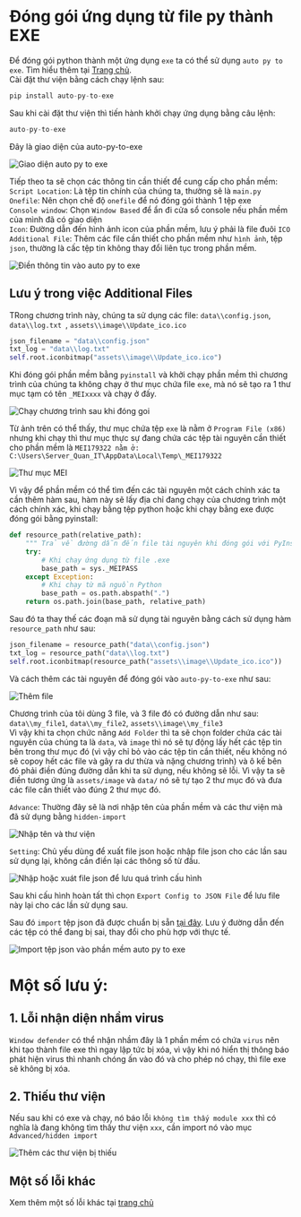 # Đóng gói ứng dụng từ file py thành EXE

Để đóng gói python thành một ứng dụng `exe` ta có thể sử dụng `auto py to exe`. Tìm hiểu thêm tại [Trang chủ](https://github.com/brentvollebregt/auto-py-to-exe).  
Cài đặt thư viện bằng cách chạy lệnh sau:  
```python
pip install auto-py-to-exe
```
Sau khi cài đặt thư viện thì tiến hành khởi chạy ứng dụng bằng câu lệnh:  
```python
auto-py-to-exe
```
Đây là giao diện của auto-py-to-exe  

![Giao diện auto py to exe](assets/image/auto_py_to_exe.png)

Tiếp theo ta sẽ chọn các thông tin cần thiết để cung cấp cho phần mềm:  
`Script Location`: Là tệp tin chính của chúng ta, thường sẽ là `main.py`  
`Onefile`: Nên chọn chế độ `onefile` để nó đóng gói thành 1 tệp exe  
`Console window`: Chọn `Window Based` để ẩn đi cửa sổ console nếu phần mềm của mình đã có giao diện  
`Icon`: Đường dẫn đến hình ảnh icon của phần mềm, lưu ý phải là file đuôi `ICO`  
`Additional File`: Thêm các file cần thiết cho phần mềm như `hình ảnh`, tệp `json`, thường là cấc tệp tin không thay đổi liên tục trong phần mềm.  

![Điền thông tin vào auto py to exe](assets/image/add_file_to_auto_py_to_exe.png)

## Lưu ý trong việc Additional Files

TRong chương trình này, chúng ta sử dụng các file: `data\\config.json`, `data\\log.txt `, `assets\\image\\Update_ico.ico `  

```python
json_filename = "data\\config.json"
txt_log = "data\\log.txt"
self.root.iconbitmap("assets\\image\\Update_ico.ico")

```

Khi đóng gói phần mềm bằng `pyinstall` và khởi chạy phần mềm thì chương trình của chúng ta không chạy ở thư mục chứa file `exe`, mà nó sẽ tạo ra 1 thư mục tạm có tên `_MEIxxxx` và chạy ở đấy.  

![Chạy chương trình sau khi đóng goi](assets/image/run_program_in_mei_folder.png)

Từ ảnh trên có thể thấy, thư mục chứa tệp `exe` là nằm ở `Program File (x86)` nhưng khi chạy thì thư mục thực sự đang chứa các tệp tài nguyên cần thiết cho phần mềm là `MEI179322 nằm ở: C:\Users\Server_Quan_IT\AppData\Local\Temp\_MEI179322`  

![Thư mục MEI](assets/image/MEI_folder.png)

Vì vậy để phần mềm có thể tìm đến các tài nguyên một cách chính xác ta cần thêm hàm sau, hàm này sẽ lấy địa chỉ đang chạy của chương trình một cách chính xác, khi chạy bằng tệp python hoặc khi chạy bằng exe được đóng gói bằng pyinstall:  

```python
def resource_path(relative_path):
    """ Trả về đường dẫn đến file tài nguyên khi đóng gói với PyInstaller """
    try:
        # Khi chạy ứng dụng từ file .exe
        base_path = sys._MEIPASS
    except Exception:
        # Khi chạy từ mã nguồn Python
        base_path = os.path.abspath(".")
    return os.path.join(base_path, relative_path)
```
Sau đó ta thay thế các đoạn mã sử dụng tài nguyên bằng cách sử dụng hàm `resource_path` như sau:  

```python
json_filename = resource_path("data\\config.json")
txt_log = resource_path("data\\log.txt")
self.root.iconbitmap(resource_path("assets\\image\\Update_ico.ico"))
```
Và cách thêm các tài nguyên để đóng gói vào `auto-py-to-exe` như sau:

![Thêm file ](image.png)

Chương trình của tôi dùng 3 file, và 3 file đó có đường dẫn như sau: `data\\my_file1`, `data\\my_file2`, `assets\\image\\my_file3`  
Vì vậy khi ta chọn chức năng `Add Folder` thì ta sẽ chọn folder chứa các tài nguyên của chúng ta là `data`, và `image` thì nó sẽ tự động lấy hết các tệp tin bên trong thư mục đó (vì vậy chỉ bỏ vào các tệp tin cần thiết, nếu không nó sẽ copoy hết các file và gây ra dư thừa và nặng chương trình) và ô kế bên đó phải điền đúng đường dẫn khi ta sử dụng, nếu không sẽ lỗi. Vì vậy ta sẽ điền tương ứng là `assets/image` và `data/` nó sẽ tự tạo 2 thư mục đó và đưa các file cần thiết vào đúng 2 thư mục đó.  

`Advance`: Thường đây sẽ là nơi nhập tên của phần mềm và các thư viện mà đã sử dụng bằng `hidden-import`  

![Nhập tên và thư viện](assets/image/advance_auto_py_to_exe.png)

`Setting`: Chủ yếu dùng để xuất file json hoặc nhập file json cho các lần sau sử dụng lại, không cần điền lại các thông số từ đầu.  

![Nhập hoặc xuát file json để lưu quá trình cấu hình](assets/image/setting_auto_py_to_exe.png)

Sau khi cấu hình hoàn tất thì chọn `Export Config to JSON File` để lưu file này lại cho các lần sử dụng sau.  

Sau đó `import` tệp json đã được chuẩn bị sẵn [tại đây](data/auto-py-to-exe-updater.json). Lưu ý đường dẫn đến các tệp có thể đang bị sai, thay đổi cho phù hợp với thực tế.  

![Import tệp json vào phần mềm auto py to exe](assets/image/json_exe_use_auto_py_to_exe.png)

# Một số lưu ý:  

## 1. Lỗi nhận diện nhầm virus
`Window defender` có thể nhận nhầm đây là 1 phần mềm có chứa `virus` nên khi tạo thành file exe thì ngay lập tức bị xóa, vì vậy khi nó hiển thị thông báo phát hiện virus thì nhanh chóng ấn vào đó và cho phép nó chạy, thì file exe sẽ không bị xóa.  

## 2. Thiếu thư viện  
Nếu sau khi có exe và chạy, nó báo lỗi `không tìm thấy module xxx` thì có nghĩa là đang không tìm thấy thư viện `xxx`, cần import nó vào mục `Advanced/hidden import`  

![Thêm các thư viện bị thiếu](assets/image/hidden_import.png)

## Một số lỗi khác 

Xem thêm một số lỗi khác tại [trang chủ](https://nitratine.net/blog/post/issues-when-using-auto-py-to-exe/#debugging)